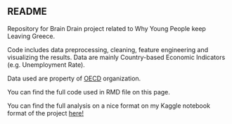 ## README

Repository for Brain Drain project related to Why Young People keep Leaving Greece.

Code includes data preprocessing, cleaning, feature engineering and visualizing the results.
Data are mainly Country-based Economic Indicators (e.g. Unemployment Rate).

Data used are property of [OECD](!https://www.oecd.org/) organization.


You can find the full code used in RMD file on this page.

You can find the full analysis on a nice format on my Kaggle notebook format of the project [here!](https://www.kaggle.com/michalisz/greece-why-do-young-people-keep-leaving)
